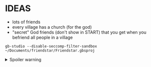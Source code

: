 # IDEAS

- lots of friends
- every village has a church (for the god)
- "secret" God friends (don't show in START) that you get when you befriend all people in a village

```
gb-studio --disable-seccomp-filter-sandbox ~/Documents/friendstar/Friendstar.gbsproj
```


<details>
  <summary>Spoiler warning</summary>
 
# GODS

- fire - desert
- water - snowy
- earth - forest
- wind - holy

- Each god will give you differnt conversations in churches.
- If you get a god for a village all doors are open

# ENDGAME

Must have all the gods (every friend in game) and they will battle some big enemy for you.


# FRIENDS

## David

- Lives in Forest Village.
- No quest, just talk to them.


## Sandra

## Simon

## Bella

## Oreo

## Inky

- Lives in Forest Village.
- Get lost synth (well)
- Friend them to get a new village music track?
- 1 friend to open door.
- BUG: get synth first, then meet, it deletes
- BUG: synth should show in house after you talk to Inky (as an indicator you completed quest)


## Alijah

## Riley

## Angel

- Missing kid
- 3 friends to open door
- kid should be in house to indicate quest is completed
- BUG: her door doesn't open at same time as James (it should)

## Danny

- Lives in Forest Village.
- 5 friends to friend her.
- Computer should show as indicator that you are friends, use it to save


## Mason

## Bobby

## Charlie

## James

- Wants a turnip for dinner.
- Must fight turnip in hole, in forest
- better fighting would maybe be better (inventory, stats, etc) but I also like the simple "anyone can fight, just don't give up" approach
- 2 friends to open door
- BUG: if you kill turnip first, he doesn't get it
- BUG: turnip should show in house after you talk to Inky (as an indicator you completed quest)

## Mike

## Tim

## Emily

## Kristin

## Josh

## Sara

## Wade

## Liz

## Steve

## Laura

## Nicole

## Anne

## Donna



# WALKTHROUGH

- start in forest
- friend David ion Forest Village
- get Inky's synth, talk to them to friend
- talk to James, fight turnip, talk to James
- talk to Angel, talk to batman-kid in forest ("I am the night!"), convince him to go with you ("there is a crime happening in village...") talk to Angel
  
</details>

